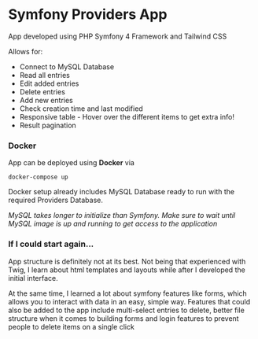 # Symfony Providers App

App developed using PHP Symfony 4 Framework and Tailwind CSS

Allows for:
- Connect to MySQL Database
- Read all entries
- Edit added entries
- Delete entries
- Add new entries
- Check creation time and last modified
- Responsive table - Hover over the different items to get extra info!
- Result pagination


### Docker

App can be deployed using **Docker** via

```
docker-compose up
```

Docker setup already includes MySQL Database ready to run with the required Providers Database.

*MySQL takes longer to initialize than Symfony. Make sure to wait until MySQL image is up and running to get access to the application*

### If I could start again...

App structure is definitely not at its best. Not being that experienced with Twig, I learn about html templates and layouts while after I developed the initial interface.

At the same time, I learned a lot about symfony features like forms, which allows you to interact with data in an easy, simple way. Features that could also be added to the app include multi-select entries to delete, better file structure when it comes to building forms and login features to prevent people to delete items on a single click
